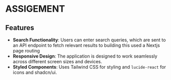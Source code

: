# ASSIGEMENT

## Features

- **Search Functionality**: Users can enter search queries, which are sent to an API endpoint to fetch relevant results to building   this used a Nextjs page routing
- **Responsive Design**: The application is designed to work seamlessly across different screen sizes and devices.
- **Styled Components**: Uses Tailwind CSS for styling and `lucide-react` for icons and shadcn/ui.


